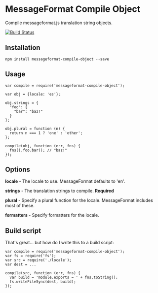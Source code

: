MessageFormat Compile Object
============================

Compile messageformat.js translation string objects.

[![Build Status](https://travis-ci.org/psirenny/messageformat-compile-object.png?branch=master)](https://travis-ci.org/psirenny/messageformat-compile-object)

Installation
------------

    npm install messageformat-compile-object --save

Usage
-----

    var compile = require('messageformat-compile-object');

    var obj = {locale: 'es'};

    obj.strings = {
      "foo": {
        "bar": "baz!"
      }
    };

    obj.plural = function (n) {
      return n === 1 ? 'one' : 'other';
    };

    compile(obj, function (err, fns) {
      fns().foo.bar(); // "baz!"
    });

Options
-------

**locale** - The locale to use. MessageFormat defaults to 'en'.

**strings** - The translation strings to compile. **Required**

**plural** - Specify a plural function for the locale. MessageFormat includes most of these.

**formatters** - Specify formatters for the locale.

Build script
------------

That's great… but how do I write this to a build script:

    var compile = require('messageformat-compile-object');
    var fs = require('fs');
    var src = require('./locale');
    var dest = ...

    compile(src, function (err, fns) {
      var build = 'module.exports = ' + fns.toString();
      fs.writeFileSync(dest, build);
    });
